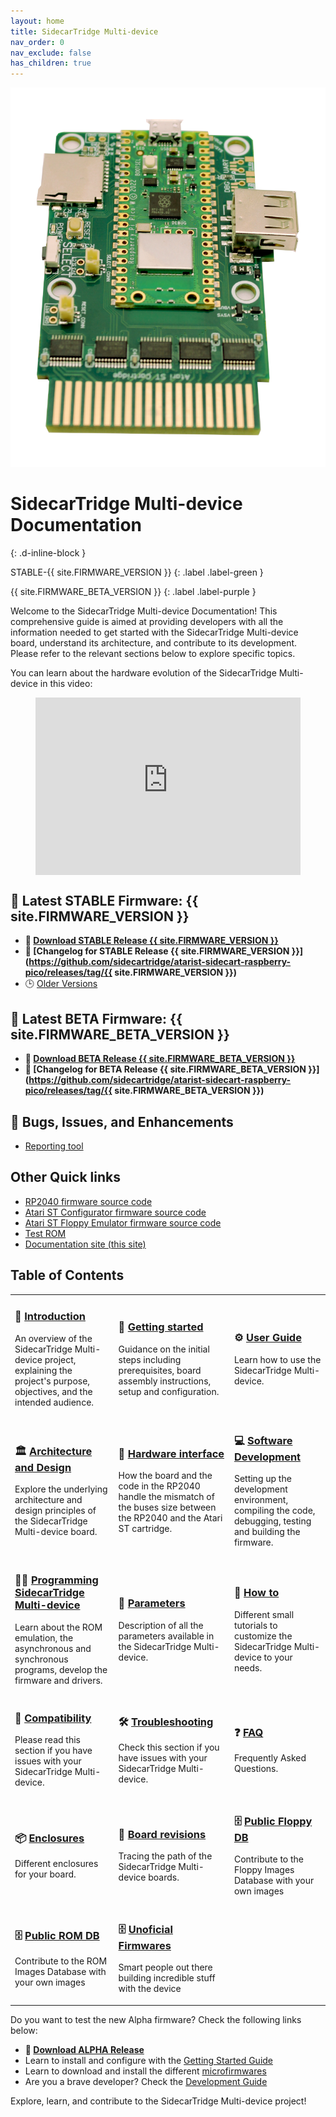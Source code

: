 ```yaml
---
layout: home
title: SidecarTridge Multi-device
nav_order: 0
nav_exclude: false
has_children: true
---
```



![SidecarTridge Multi-device](/sidecartridge-multidevice/assets/images/BOARD-3.1-PICOW-PERSPECTIVE.png)

# SidecarTridge Multi-device Documentation 
{: .d-inline-block }

STABLE-{{ site.FIRMWARE_VERSION }}
{: .label .label-green }

{{ site.FIRMWARE_BETA_VERSION }}
{: .label .label-purple }

Welcome to the SidecarTridge Multi-device Documentation! This comprehensive guide is aimed at providing developers with all the information needed to get started with the SidecarTridge Multi-device board, understand its architecture, and contribute to its development. Please refer to the relevant sections below to explore specific topics.

You can learn about the hardware evolution of the SidecarTridge Multi-device in this video:

<figure class="video_container" style="position: relative; padding-bottom: 56.25%; height: 0; overflow: hidden; max-width: 100%; background: #000;">
    <iframe style="position: absolute; top: 0; left: 0; width: 100%; height: 100%; border: 0;"
        src="https://www.youtube-nocookie.com/embed/RvREQNScEzE?iv_load_policy=3&amp;modestbranding=1&amp;playsinline=1&amp;showinfo=0&amp;rel=0&amp;enablejsapi=1;loading=lazy"
        allowfullscreen allowtransparency></iframe>
</figure>


## 🚀 Latest STABLE Firmware: {{ site.FIRMWARE_VERSION }}
* **💾 [Download STABLE Release {{ site.FIRMWARE_VERSION }}](https://sidecartridge.com/downloads)**
* **📝 [Changelog for STABLE Release {{ site.FIRMWARE_VERSION }}](https://github.com/sidecartridge/atarist-sidecart-raspberry-pico/releases/tag/{{ site.FIRMWARE_VERSION }})**
* 🕒 [Older Versions](https://github.com/sidecartridge/atarist-sidecart-raspberry-pico/releases)

## 🚀 Latest BETA Firmware: {{ site.FIRMWARE_BETA_VERSION }}
* **💾 [Download BETA Release {{ site.FIRMWARE_BETA_VERSION }}](https://sidecartridge.com/downloads)**
* **📝 [Changelog for BETA Release {{ site.FIRMWARE_BETA_VERSION }}](https://github.com/sidecartridge/atarist-sidecart-raspberry-pico/releases/tag/{{ site.FIRMWARE_BETA_VERSION }})**

## 🐞 Bugs, Issues, and Enhancements
* [Reporting tool](https://github.com/sidecartridge/atarist-sidecart-raspberry-pico/issues)

## Other Quick links
* [RP2040 firmware source code](https://github.com/sidecartridge/atarist-sidecart-raspberry-pico)
* [Atari ST Configurator firmware source code](https://github.com/sidecartridge/atarist-sidecart-firmware)
* [Atari ST Floppy Emulator firmware source code](https://github.com/sidecartridge/atarist-sidecart-floppy-emulator)
* [Test ROM](https://github.com/sidecartridge/atarist-sidecart-test-rom)
* [Documentation site (this site)](https://github.com/sidecartridge/sidecart-site-dev-docs)

## Table of Contents

<table style="border-collapse: collapse; border: 0;">
    <tr>
        <td style="border: none;">
            <h3>📘 <a href="/sidecartridge-multidevice/introduction/">Introduction</a></h3>
            <p>An overview of the SidecarTridge Multi-device project, explaining the project's purpose, objectives, and the intended audience.</p>
        </td>
        <td style="border: none;">
            <h3>🚀 <a href="/sidecartridge-multidevice/getting_started/">Getting started</a></h3>
            <p>Guidance on the initial steps including prerequisites, board assembly instructions, setup and configuration.</p>
        </td>
        <td style="border: none;">
            <h3>⚙️ <a href="/sidecartridge-multidevice/userguide/">User Guide</a></h3>
            <p>Learn how to use the SidecarTridge Multi-device.</p>
        </td>
    </tr>
    <tr>
        <td style="border: none;">
            <h3>🏛️ <a href="/sidecartridge-multidevice/architecture_and_design/">Architecture and Design</a></h3>
            <p>Explore the underlying architecture and design principles of the SidecarTridge Multi-device board.</p>
        </td>
        <td style="border: none;">
            <h3>🔌 <a href="/sidecartridge-multidevice/hardware_interface/">Hardware interface</a></h3>
            <p>How the board and the code in the RP2040 handle the mismatch of the buses size between the RP2040 and the Atari ST cartridge.</p>
        </td>
        <td style="border: none;">
            <h3>💻 <a href="/sidecartridge-multidevice/software_development/">Software Development</a></h3>
            <p>Setting up the development environment, compiling the code, debugging, testing and building the firmware.</p>
        </td>
    </tr>
    <tr>
        <td style="border: none;">
            <h3>👨‍💻 <a href="/sidecartridge-multidevice/programming/">Programming SidecarTridge Multi-device</a></h3>
            <p>Learn about the ROM emulation, the asynchronous and synchronous programs, develop the firmware and drivers.</p>
        </td>
        <td style="border: none;">
            <h3>📄 <a href="/sidecartridge-multidevice/parameters/">Parameters</a></h3>
            <p>Description of all the parameters available in the SidecarTridge Multi-device.</p>
        </td>
        <td style="border: none;">
            <h3>🔧 <a href="/sidecartridge-multidevice/how_to/">How to</a></h3>
            <p>Different small tutorials to customize the SidecarTridge Multi-device to your needs.</p>
        </td>
    </tr>
    <tr>
        <td style="border: none;">
            <h3>🤝 <a href="/sidecartridge-multidevice/compatibility_issues/">Compatibility</a></h3>
            <p>Please read this section if you have issues with your SidecarTridge Multi-device.</p>
        </td>
        <td style="border: none;">
            <h3>🛠️ <a href="/sidecartridge-multidevice/troubleshooting/">Troubleshooting</a></h3>
            <p>Check this section if you have issues with your SidecarTridge Multi-device.</p>
        </td>
        <td style="border: none;">
            <h3>❓ <a href="/sidecartridge-multidevice/faq/">FAQ</a></h3>
            <p>Frequently Asked Questions.</p>
        </td>
    </tr>
    <tr>
        <td style="border: none;">
            <h3>📦 <a href="/sidecartridge-multidevice/cases/">Enclosures</a></h3>
            <p>Different enclosures for your board.</p>
        </td>
        <td style="border: none;">
            <h3>🔄 <a href="/sidecartridge-multidevice/revisions/">Board revisions</a></h3>
            <p>Tracing the path of the SidecarTridge Multi-device boards.</p>
         </td>
        <td style="border: none;">
            <h3>🗄️ <a href="/sidecartridge-multidevice/publicfloppydb/">Public Floppy DB</a></h3>
            <p>Contribute to the Floppy Images Database with your own images</p>
        </td>
    </tr>
    <tr>
        <td style="border: none;">
            <h3>🗄️ <a href="/sidecartridge-multidevice/publicromdb/">Public ROM DB</a></h3>
            <p>Contribute to the ROM Images Database with your own images</p>
        </td>
        <td style="border: none;">
            <h3>🗄️ <a href="/sidecartridge-multidevice/unofficial_firmwares/">Unoficial Firmwares</a></h3>
            <p>Smart people out there building incredible stuff with the device</p>
        </td>
        <td style="border: none;">
         </td>
    </tr>
</table>

Do you want to test the new Alpha firmware? Check the following links below:

* **💾 [Download ALPHA Release](https://github.com/sidecartridge/rp2-booster-bootloader/releases/download/nightly/rp-booster-v1.0.0alpha-full.uf2)**
* Learn to install and configure with the [Getting Started Guide](/sidecartridge-multidevice/getting_started_v2/)
* Learn to download and install the different [microfirmwares](/sidecartridge-multidevice/userguide_v2/)
* Are you a brave developer? Check the [Development Guide](/sidecartridge-multidevice/programming/)

Explore, learn, and contribute to the SidecarTridge Multi-device project!